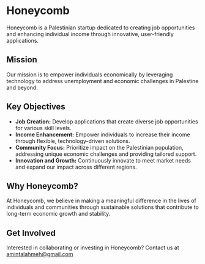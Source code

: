 # Honeycomb

Honeycomb is a Palestinian startup dedicated to creating job opportunities and enhancing individual income through innovative, user-friendly applications.

## Mission

Our mission is to empower individuals economically by leveraging technology to address unemployment and economic challenges in Palestine and beyond.

## Key Objectives

- **Job Creation:** Develop applications that create diverse job opportunities for various skill levels.
- **Income Enhancement:** Empower individuals to increase their income through flexible, technology-driven solutions.
- **Community Focus:** Prioritize impact on the Palestinian population, addressing unique economic challenges and providing tailored support.
- **Innovation and Growth:** Continuously innovate to meet market needs and expand our impact across different regions.

## Why Honeycomb?

At Honeycomb, we believe in making a meaningful difference in the lives of individuals and communities through sustainable solutions that contribute to long-term economic growth and stability.

## Get Involved

Interested in collaborating or investing in Honeycomb? Contact us at [amintalahmeh@gmail.com](mailto:amintalahmeh@gmail.com)

